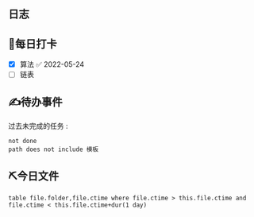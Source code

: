 ## 日志

## 💪每日打卡
- [x] 算法 ✅ 2022-05-24
- [ ] 链表

## ✍待办事件
过去未完成的任务 :
````tasks
not done
path does not include 模板
````


## ⛏今日文件
```dataview
table file.folder,file.ctime where file.ctime > this.file.ctime and file.ctime < this.file.ctime+dur(1 day)
```